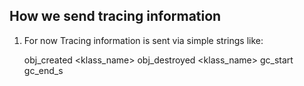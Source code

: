 ## How we send tracing information ##

1. For now Tracing information is sent via simple strings like:

    obj_created <klass_name>
    obj_destroyed <klass_name>
    gc_start
    gc_end_s

